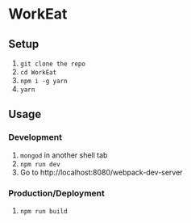 # WorkEat

## Setup
1. `git clone the repo`
2. `cd WorkEat`
3. `npm i -g yarn`
4. `yarn`

## Usage
### Development
1. `mongod` in another shell tab
2. `npm run dev`
3. Go to http://localhost:8080/webpack-dev-server

### Production/Deployment
1. `npm run build`
